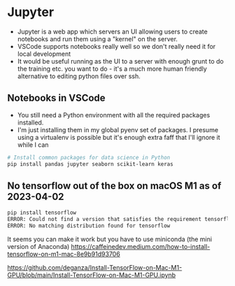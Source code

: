 # Jupyter

* Jupyter is a web app which servers an UI allowing users to create notebooks and run them using a "kernel" on the server.
* VSCode supports notebooks really well so we don't really need it for local development
* It would be useful running as the UI to a server with enough grunt to do the training etc. you want to do - it's a much more human friendly alternative to editing python files over ssh.


## Notebooks in VSCode

* You still need a Python environment with all the required packages installed.
* I'm just installing them in my global pyenv set of packages. I presume using a virtualenv is possible but it's enough extra faff that I'll ignore it while I can

```bash
# Install common packages for data science in Python
pip install pandas jupyter seaborn scikit-learn keras
```

## No tensorflow out of the box on macOS M1 as of 2023-04-02

```bash
pip install tensorflow
ERROR: Could not find a version that satisfies the requirement tensorflow (from versions: none)
ERROR: No matching distribution found for tensorflow
```

It seems you can make it work but you have to use miniconda (the mini version of Anaconda) https://caffeinedev.medium.com/how-to-install-tensorflow-on-m1-mac-8e9b91d93706

https://github.com/deganza/Install-TensorFlow-on-Mac-M1-GPU/blob/main/Install-TensorFlow-on-Mac-M1-GPU.ipynb
